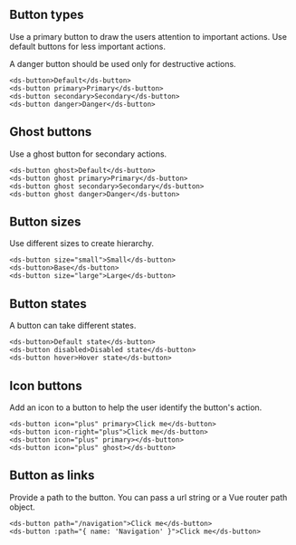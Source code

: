 ## Button types

Use a primary button to draw the users attention to important actions. Use default buttons for less important actions.

A danger button should be used only for destructive actions.

```
<ds-button>Default</ds-button>
<ds-button primary>Primary</ds-button>
<ds-button secondary>Secondary</ds-button>
<ds-button danger>Danger</ds-button>
```

## Ghost buttons

Use a ghost button for secondary actions.

```
<ds-button ghost>Default</ds-button>
<ds-button ghost primary>Primary</ds-button>
<ds-button ghost secondary>Secondary</ds-button>
<ds-button ghost danger>Danger</ds-button>
```

## Button sizes

Use different sizes to create hierarchy.

```
<ds-button size="small">Small</ds-button>
<ds-button>Base</ds-button>
<ds-button size="large">Large</ds-button>
```

## Button states

A button can take different states.

```
<ds-button>Default state</ds-button>
<ds-button disabled>Disabled state</ds-button>
<ds-button hover>Hover state</ds-button>
```

## Icon buttons

Add an icon to a button to help the user identify the button's action.

```
<ds-button icon="plus" primary>Click me</ds-button>
<ds-button icon-right="plus">Click me</ds-button>
<ds-button icon="plus" primary></ds-button>
<ds-button icon="plus" ghost></ds-button>
```

## Button as links

Provide a path to the button. You can pass a url string or a Vue router path object.

```
<ds-button path="/navigation">Click me</ds-button>
<ds-button :path="{ name: 'Navigation' }">Click me</ds-button>
```